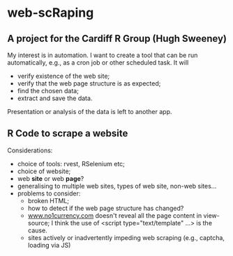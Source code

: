 # web-scRaping

## A project for the Cardiff R Group (Hugh Sweeney)

My interest is in automation. I want to create a tool that can be run automatically, e.g., as a cron job or other scheduled task. It will

- verify existence of the web site;
- verify that the web page structure is as expected;
- find the chosen data;
- extract and save the data.

Presentation or analysis of the data is left to another app.


## R Code to scrape a website

Considerations:

- choice of tools: rvest, RSelenium etc;
- choice of website;
- web __site__ or web __page__?
- generalising to multiple web sites, types of web site, non-web sites...
- problems to consider:
  - broken HTML;
  - how to detect if the web page structure has changed?
  - www.no1currency.com doesn't reveal all the page content in view-source; I think the use of <script type="text/template" ...> is the cause.
  - sites actively or inadvertently impeding web scraping (e.g., captcha, loading via JS)
